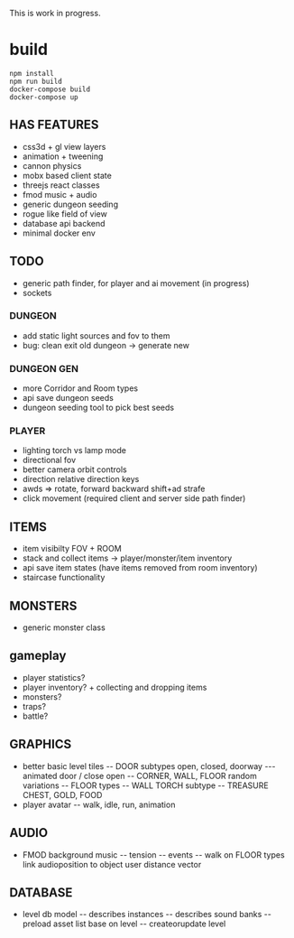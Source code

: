 This is work in progress.

# build
```
npm install
npm run build
docker-compose build
docker-compose up
```
## HAS FEATURES
- css3d + gl view layers
- animation + tweening
- cannon physics
- mobx based client state
- threejs react classes
- fmod music + audio
- generic dungeon seeding
- rogue like field of view
- database api backend
- minimal docker env

## TODO
- generic path finder, for player and ai movement (in progress)
- sockets

### DUNGEON

- add static light sources and fov to them
- bug: clean exit old dungeon -> generate new


### DUNGEON GEN

- more Corridor and Room types
- api save dungeon seeds
- dungeon seeding tool to pick best seeds

### PLAYER

- lighting torch vs lamp mode
- directional fov
- better camera orbit controls
- direction relative direction keys
- awds => rotate, forward backward  shift+ad strafe
- click movement (required client and server side path finder)

## ITEMS 

- item visibilty FOV + ROOM
- stack and collect items -> player/monster/item inventory
- api save item states (have items removed from room inventory)
- staircase functionality

## MONSTERS

- generic monster class

## gameplay

- player statistics?
- player inventory? + collecting and dropping items
- monsters?
- traps?
- battle?

## GRAPHICS

- better basic level tiles
  -- DOOR subtypes open, closed, doorway
  --- animated door / close open
  -- CORNER, WALL, FLOOR random variations
  -- FLOOR types
  -- WALL TORCH subtype
  -- TREASURE CHEST, GOLD, FOOD
- player avatar
  -- walk, idle, run, animation

## AUDIO

- FMOD background music
  -- tension
  -- events
  -- walk on FLOOR types link audioposition to object user distance vector

## DATABASE

- level db model
  -- describes instances
  -- describes sound banks
  -- preload asset list base on level
  -- createorupdate level
